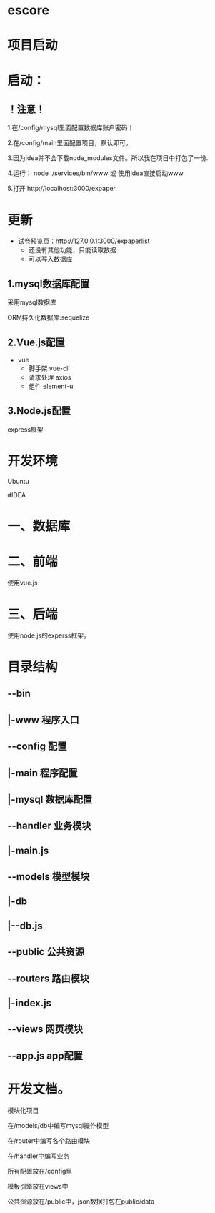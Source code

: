 # escore

# 项目启动

# 启动：

##  ！注意！

1.在/config/mysql里面配置数据库账户密码！

2.在/config/main里面配置项目，默认即可。

3.因为idea并不会下载node_modules文件。所以我在项目中打包了一份.

4.运行： node ./services/bin/www 或 使用idea直接启动www

5.打开 http://localhost:3000/expaper

# 更新 
+ 试卷预览页：http://127.0.0.1:3000/expaperlist
  - 还没有其他功能，只能读取数据
  - 可以写入数据库

## 1.mysql数据库配置

采用mysql数据库

ORM持久化数据库:sequelize

## 2.Vue.js配置

+ vue
  - 脚手架 vue-cli
  - 请求处理 axios
  - 组件 element-ui

## 3.Node.js配置

express框架

# 开发环境

 Ubuntu

#IDEA

# 一、数据库

# 二、前端

使用vue.js


# 三、后端

使用node.js的experss框架。


# 目录结构

## --bin
## |-www		程序入口
## --config	配置
## |-main		程序配置
## |-mysql		数据库配置
## --handler	业务模块
## |-main.js
## --models	模型模块
## |-db
## |--db.js
## --public	公共资源
## --routers	路由模块
## |-index.js
## --views		网页模块
## --app.js	app配置

# 开发文档。

模块化项目 

在/models/db中编写mysql操作模型

在/router中编写各个路由模块

在/handler中编写业务

所有配置放在/config里

模板引擎放在views中

公共资源放在/public中，json数据打包在public/data
